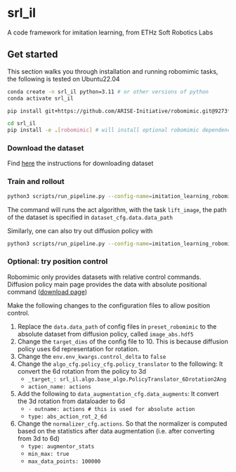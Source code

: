 # srl_il
A code framework for imitation learning, from ETHz Soft Robotics Labs


## Get started

This section walks you through installation and running robomimic tasks, the following is tested on Ubuntu22.04

```bash
conda create -n srl_il python=3.11 # or other versions of python
conda activate srl_il

pip install git+https://github.com/ARISE-Initiative/robomimic.git@9273f9c # install the latest robomimic by the time this is document is writen. Note, this is different v0.3.0

cd srl_il
pip install -e .[robomimic] # will install optional robomimic dependencies
```

### Download the dataset 
Find [here](https://robomimic.github.io/docs/datasets/robomimic_v0.1.html#method-1-using-download-datasets-py-recommended) the instructions for downloading dataset


### Train and rollout

```bash
python3 scripts/run_pipeline.py --config-name=imitation_learning_robomimic_act  preset_robomimic=lift_image  dataset_cfg.data.data_path=my_data_path/lift/ph/image.hdf5
```

The command will runs the act algorithm, with the task `lift_image`, the path of the dataset is specified in `dataset_cfg.data.data_path`

Similarly, one can also try out diffusion policy with

```bash
python3 scripts/run_pipeline.py --config-name=imitation_learning_robomimic_diffusion  preset_robomimic=lift_image  dataset_cfg.data.data_path=my_data_path/lift/ph/image.hdf5
```

### Optional: try position control
Robomimic only provides datasets with relative control commands. Diffusion policy main page provides the data with absolute positional command ([download page](https://diffusion-policy.cs.columbia.edu/data/training/))

Make the following changes to the configuration files to allow position control.

1. Replace the `data.data_path` of config files in `preset_robomimic` to the absolute dataset from diffusion policy, called `image_abs.hdf5`
2. Change the `target_dims` of the config file to 10. This is because diffusion policy uses 6d representation for rotation.
3. Change the `env.env_kwargs.control_delta` to `false`
4. Change the `algo_cfg.policy_cfg.policy_translator` to the following: It convert the 6d rotation from the policy to 3d
    - `_target_: srl_il.algo.base_algo.PolicyTranslator_6Drotation2Ang`
    - `action_name: actions`
5. Add the following to `data_augmentation_cfg.data_augments`: It convert the 3d rotation from dataloader to 6d
    - `- outname: actions # this is used for absolute action`
    - `type: abs_action_rot_2_6d`
6. Change the `normalizer_cfg.actions`. So that the normalizer is computed based on the statistics after data augmentation (i.e. after converting from 3d to 6d)
    - `type: augmentor_stats`
    - `min_max: true` 
    - `max_data_points: 100000` 

